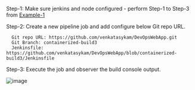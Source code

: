 
Step-1: Make sure jenkins and node configured - perform Step-1 to Step-3 from [Example-1](Example-1.md)


Step-2: Create a new pipeline job and add configure below Git repo URL.

      Git repo URL: https://github.com/venkatasykam/DevOpsWebApp.git
      Git Branch: containerized-build3
      Jenkinsfile: https://github.com/venkatasykam/DevOpsWebApp/blob/containerized-build3/Jenkinsfile
      
Step-3: Execute the job and observer the build console output.

![image](https://user-images.githubusercontent.com/24622526/133082492-85cfd8d2-c711-46f1-890b-8311a0cb65e7.png)


